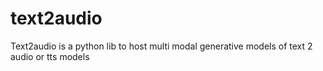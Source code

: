 # text2audio
Text2audio is a python lib to host multi modal generative models of text 2 audio or tts models
